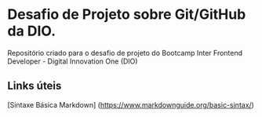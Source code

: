 # Desafio de Projeto sobre Git/GitHub da DIO.
Repositório criado para o desafio de projeto do Bootcamp Inter Frontend Developer - Digital Innovation One (DIO)

## Links úteis
[Sintaxe Básica Markdown] (https://www.markdownguide.org/basic-sintax/)
